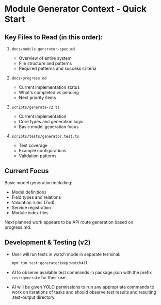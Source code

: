 # Module Generator Context - Quick Start

## Key Files to Read (in this order):

1. `docs/module-generator-spec.md`
   - Overview of entire system
   - File structure and patterns
   - Required patterns and success criteria

2. `docs/progress.md`
   - Current implementation status
   - What's completed vs pending
   - Next priority items

3. `scripts/generate-v2.ts`
   - Current implementation
   - Core types and generation logic
   - Basic model generation focus

4. `scripts/tests/generator.test.ts`
   - Test coverage
   - Example configurations
   - Validation patterns

## Current Focus
Basic model generation including:
- Model definitions
- Field types and relations
- Validation rules (Zod)
- Service registration
- Module index files

Next planned work appears to be API route generation based on progress.md.

## Development & Testing (v2)
- User will run tests in watch mode in separate terminal:
  ```bash
  npm run test:generate:keep:watchAll
  ```
- AI to observe available test commands in package.json with the prefix `test:generate` for their use.

- AI will be given YOLO permissions to run any appropriate commands to work on iterations of tasks and should observe test results and resulting .test-output directory.